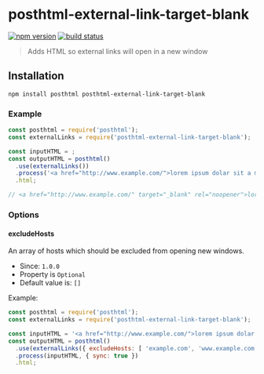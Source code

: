 # posthtml-external-link-target-blank

[![npm version][img:npm]][url:npm]
[![build status][img:build-status]][url:build-status]

> Adds HTML so external links will open in a new window

## Installation

```
npm install posthtml posthtml-external-link-target-blank
```

### Example

```javascript
const posthtml = require('posthtml');
const externalLinks = require('posthtml-external-link-target-blank');

const inputHTML = ;
const outputHTML = posthtml()
  .use(externalLinks())
  .process('<a href="http://www.example.com/">lorem ipsum dolar sit a met</div>', { sync: true })
  .html;

// <a href="http://www.example.com/" target="_blank" rel="noopener">lorem ipsum dolar sit a met</div>
```

### Options

#### excludeHosts

An array of hosts which should be excluded from opening new windows.

* Since: `1.0.0`
* Property is `Optional`
* Default value is: `[]`

Example:

```javascript
const posthtml = require('posthtml');
const externalLinks = require('posthtml-external-link-target-blank');

const inputHTML = '<a href="http://www.example.com/">lorem ipsum dolar sit a met</div>';
const outputHTML = posthtml()
  .use(externalLinks({ excludeHosts: [ 'example.com', 'www.example.com' ] }))
  .process(inputHTML, { sync: true })
  .html;


```

[url:posthtml]: https://github.com/posthtml/posthtml

[img:build-status]: https://travis-ci.org/bashaus/posthtml-external-link-target-blank.svg
[url:build-status]: https://travis-ci.org/bashaus/posthtml-external-link-target-blank

[img:npm]: https://img.shields.io/npm/v/posthtml-external-link-target-blank.svg
[url:npm]: https://www.npmjs.com/package/posthtml-external-link-target-blank

